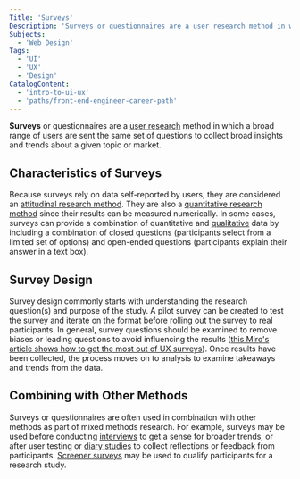 ```yaml
---
Title: 'Surveys'
Description: 'Surveys or questionnaires are a user research method in which a broad range of users are sent the same set of questions to collect broad insights and trends about a given topic or market.'
Subjects:
  - 'Web Design'
Tags:
  - 'UI'
  - 'UX'
  - 'Design'
CatalogContent:
  - 'intro-to-ui-ux'
  - 'paths/front-end-engineer-career-path'
---
```


**Surveys** or questionnaires are a [user research](https://www.codecademy.com/resources/docs/uiux/user-research) method in which a broad range of users are sent the same set of questions to collect broad insights and trends about a given topic or market.

## Characteristics of Surveys

Because surveys rely on data self-reported by users, they are considered an [attitudinal research method](https://www.codecademy.com/resources/docs/uiux/attitudinal-research). They are also a [quantitative research method](https://www.codecademy.com/resources/docs/uiux/quantitative-research) since their results can be measured numerically. In some cases, surveys can provide a combination of quantitative and [qualitative](https://www.codecademy.com/resources/docs/uiux/qualitative-research) data by including a combination of closed questions (participants select from a limited set of options) and open-ended questions (participants explain their answer in a text box).

## Survey Design

Survey design commonly starts with understanding the research question(s) and purpose of the study. A pilot survey can be created to test the survey and iterate on the format before rolling out the survey to real participants. In general, survey questions should be examined to remove biases or leading questions to avoid influencing the results ([this Miro's article shows how to get the most out of UX surveys](https://miro.com/blog/guide-ux-surveys/)). Once results have been collected, the process moves on to analysis to examine takeaways and trends from the data.

## Combining with Other Methods

Surveys or questionnaires are often used in combination with other methods as part of mixed methods research. For example, surveys may be used before conducting [interviews](https://www.codecademy.com/resources/docs/uiux/interviews) to get a sense for broader trends, or after user testing or [diary studies](https://www.codecademy.com/resources/docs/uiux/diary-study) to collect reflections or feedback from participants. [Screener surveys](https://www.nngroup.com/articles/screening-questions-select-research-participants/) may be used to qualify participants for a research study.
